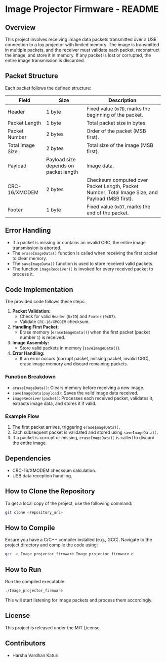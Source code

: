 # Image Projector Firmware - README

## Overview
This project involves receiving image data packets transmitted over a USB connection to a toy projector with limited memory. The image is transmitted in multiple packets, and the receiver must validate each packet, reconstruct the image, and store it in memory. If any packet is lost or corrupted, the entire image transmission is discarded.

## Packet Structure
Each packet follows the defined structure:

| Field | Size | Description |
|--------|------|-------------|
| Header | 1 byte | Fixed value `0x7D`, marks the beginning of the packet. |
| Packet Length | 1 byte | Total packet size in bytes. |
| Packet Number | 2 bytes | Order of the packet (MSB first). |
| Total Image Size | 2 bytes | Total size of the image (MSB first). |
| Payload | Payload size depends on packet length | Image data. |
| CRC-16/XMODEM | 2 bytes | Checksum computed over Packet Length, Packet Number, Total Image Size, and Payload (MSB first). |
| Footer | 1 byte | Fixed value `0xD7`, marks the end of the packet. |

## Error Handling
- If a packet is missing or contains an invalid CRC, the entire image transmission is aborted.
- The `eraseImageData()` function is called when receiving the first packet to clear memory.
- The `saveImageData()` function is used to store received valid packets.
- The function `imageReceiver()` is invoked for every received packet to process it.

## Code Implementation
The provided code follows these steps:
1. **Packet Validation:**
   - Check for valid `Header` (`0x7D`) and `Footer` (`0xD7`).
   - Validate `CRC-16/XMODEM` checksum.
2. **Handling First Packet:**
   - Erase memory (`eraseImageData()`) when the first packet (packet number `1`) is received.
3. **Image Assembly:**
   - Store valid packets in memory (`saveImageData()`).
4. **Error Handling:**
   - If an error occurs (corrupt packet, missing packet, invalid CRC), erase image memory and discard remaining packets.

### Function Breakdown
- `eraseImageData()`: Clears memory before receiving a new image.
- `saveImageData(payload)`: Saves the valid image data received.
- `imageReceiver(packet)`: Processes each received packet, validates it, extracts image data, and stores it if valid.

### Example Flow
1. The first packet arrives, triggering `eraseImageData()`.
2. Each subsequent packet is validated and stored using `saveImageData()`.
3. If a packet is corrupt or missing, `eraseImageData()` is called to discard the entire image.

## Dependencies
- CRC-16/XMODEM checksum calculation.
- USB data reception handling.


## How to Clone the Repository
To get a local copy of the project, use the following command:
```sh
git clone <repository_url>
```

## How to Compile
Ensure you have a C/C++ compiler installed (e.g., GCC). Navigate to the project directory and compile the code using:
```sh
gcc -o Image_projector_firmware Image_projector_firmware.c
```

## How to Run
Run the compiled executable:
```sh
./Image_projector_firmware
```

This will start listening for image packets and process them accordingly.

## License
This project is released under the MIT License.

## Contributors
- Harsha Vardhan Katuri
